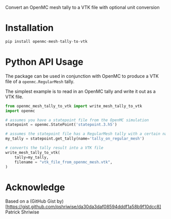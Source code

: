
Convert an OpenMC mesh tally to a VTK file with optional unit conversion

# Installation

```python
pip install openmc-mesh-tally-to-vtk
```

# Python API Usage

The package can be used in conjunction with OpenMC to produce a VTK file of a ```openmc.RegularMesh``` tally.

The simplest example is to read in an OpenMC tally and write it out as a VTK file.

```python
from openmc_mesh_tally_to_vtk import write_mesh_tally_to_vtk
import openmc

# assumes you have a statepoint file from the OpenMC simulation
statepoint = openmc.StatePoint('statepoint.3.h5')

# assumes the statepoint file has a RegularMesh tally with a certain name
my_tally = statepoint.get_tally(name='tally_on_regular_mesh')

# converts the tally result into a VTK file
write_mesh_tally_to_vtk(
    tally=my_tally,
    filename = "vtk_file_from_openmc_mesh.vtk",
)
```

# Acknowledge

Based on a (GitHub Gist by)[https://gist.github.com/pshriwise/da30da3daf08594dddf1a58b9f10dcc8] Patrick Shriwise
